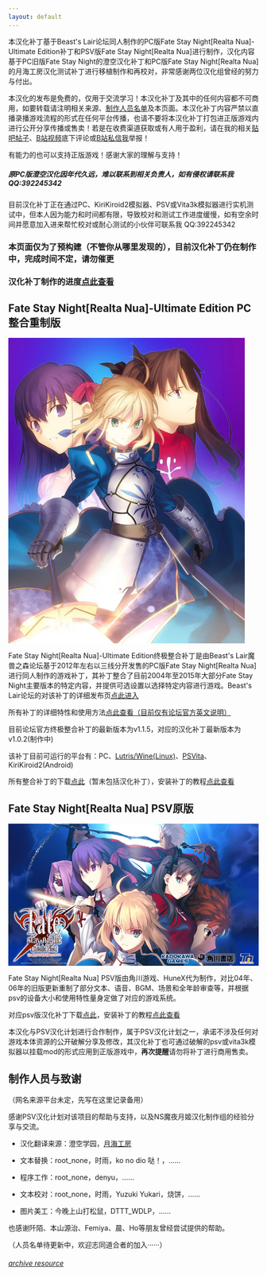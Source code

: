 ```yaml
---
layout: default
---
```


本汉化补丁基于Beast's Lair论坛同人制作的PC版Fate Stay Night[Realta Nua]-Ultimate Edition补丁和PSV版Fate Stay Night[Realta Nua]进行制作，汉化内容基于PC旧版Fate Stay Night的澄空汉化补丁和PC版Fate Stay Night[Realta Nua]的月海工房汉化测试补丁进行移植制作和再校对，非常感谢两位汉化组曾经的努力与付出。

本汉化的发布是免费的，仅用于交流学习！本汉化补丁及其中的任何内容都不可商用，如要转载请注明相关来源、[制作人员名单](#制作人员与致谢)及本页面。本汉化补丁内容严禁以直播录播游戏流程的形式在任何平台传播，也请不要将本汉化补丁打包进正版游戏内进行公开分享传播或售卖！若是在收费渠道获取或有人用于盈利，请在我的相关[贴吧帖子]()、[B站视频]()底下评论或[B站私信我]()举报！

有能力的也可以支持正版游戏！感谢大家的理解与支持！

##### 原PC版澄空汉化因年代久远，难以联系到相关负责人，如有侵权请联系我 QQ:392245342

目前汉化补丁正在通过PC、KiriKiroid2模拟器、PSV或Vita3k模拟器进行实机测试中，但本人因为能力和时间都有限，导致校对和测试工作进度缓慢，如有空余时间并愿意加入进来帮忙校对或耐心测试的小伙伴可联系我 QQ:392245342

### 本页面仅为了预构建（不管你从哪里发现的），目前汉化补丁仍在制作中，完成时间不定，请勿催更

### **汉化补丁制作的进度[点此查看](./tanslate_work.html)**

Fate Stay Night[Realta Nua]-Ultimate Edition PC整合重制版
------------

<img src="./img/FSNRN-PC.jpg#" alt="FSNRN-PC" align="center" style="zoom:60%;" />

Fate Stay Night[Realta Nua]-Ultimate Edition终极整合补丁是由Beast's Lair魔兽之森论坛基于2012年左右以三线分开发售的PC版Fate Stay Night[Realta Nua]进行同人制作的游戏补丁，其补丁整合了目前2004年至2015年大部分Fate Stay Night主要版本的特定内容，并提供可选设置以选择特定内容进行游戏。Beast's Lair论坛的对该补丁的详细发布页[点此进入](https://forums.nrvnqsr.com/showthread.php/9101-Fate-Stay-Night-Realta-Nua-Ultimate-Edition-2022?s=83bd12d63bc38a7ad86cb7bb54678720)

所有补丁的详细特性和使用方法[点此查看（目前仅有论坛官方英文说明）](./README-patch.html)

目前论坛官方终极整合补丁的最新版本为v1.1.5，对应的汉化补丁最新版本为v1.0.2(制作中)

该补丁目前可运行的平台有：PC、[Lutris/Wine(Linux)](https://github.com/leycec/fsnrnue)、[PSVita](https://alyinghood.github.io/fsnrnue-multiplatform)、KiriKiroid2(Android)

所有整合补丁的下载[点此](https://pan.baidu.com)（暂未包括汉化补丁），安装补丁的教程[点此查看](https://www.bilibili.com)




Fate Stay Night[Realta Nua] PSV原版
------------

<img src="./img/FSNRN-PSV.png#" alt="FSNRN-PSV" align="center" style="zoom:70%;" />

Fate Stay Night[Realta Nua] PSV版由角川游戏、HuneX代为制作，对比04年、06年的旧版更新重制了部分文本、语音、BGM、场景和全年龄审查等，并根据psv的设备大小和使用特性量身定做了对应的游戏系统。

对应psv版汉化补丁下载[点此]()，安装补丁的教程[点此查看](https://www.bilibili.com)

本汉化与PSV汉化计划进行合作制作，属于PSV汉化计划之一，承诺不涉及任何对游戏本体资源的公开破解分享及修改，其汉化补丁也可通过破解的psv或vita3k模拟器以挂载mod的形式应用到正版游戏中，**再次提醒**请勿将补丁进行商用售卖。



制作人员与致谢
------------

（网名来源平台未定，先写在这里记录备用）

感谢PSV汉化计划对该项目的帮助与支持，以及NS魔夜月姬汉化制作组的经验分享与交流。

* 汉化翻译来源：澄空学园，[月海工房](https://lm.works)

* 文本替换：root_none，时雨，ko no dio 哒！，……

* 程序工作：root_none，denyu，……

* 文本校对：root_none，时雨，Yuzuki Yukari，烧饼，……

* 图片美工：今晚上山打松鼠，DTTT_WDLP，……

也感谢阡陌、本山源治、Femiya、晨、Ho等朋友曾经尝试提供的帮助。

（人员名单待更新中，欢迎志同道合者的加入······）



###### [archive resource](./resource.html)
